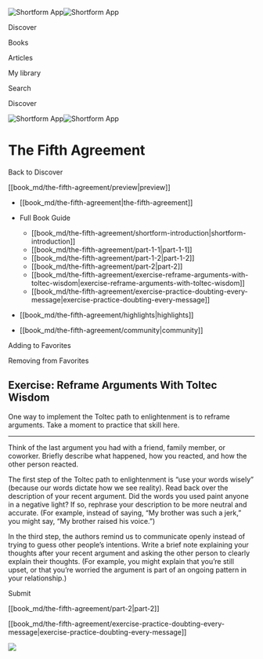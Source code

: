 ![Shortform App](/img/logo.36a2399e.svg)![Shortform App](/img/logo-dark.70c1b072.svg)

Discover

Books

Articles

My library

Search

Discover

![Shortform App](/img/logo.36a2399e.svg)![Shortform App](/img/logo-dark.70c1b072.svg)

# The Fifth Agreement

Back to Discover

[[book_md/the-fifth-agreement/preview|preview]]

  * [[book_md/the-fifth-agreement|the-fifth-agreement]]
  * Full Book Guide

    * [[book_md/the-fifth-agreement/shortform-introduction|shortform-introduction]]
    * [[book_md/the-fifth-agreement/part-1-1|part-1-1]]
    * [[book_md/the-fifth-agreement/part-1-2|part-1-2]]
    * [[book_md/the-fifth-agreement/part-2|part-2]]
    * [[book_md/the-fifth-agreement/exercise-reframe-arguments-with-toltec-wisdom|exercise-reframe-arguments-with-toltec-wisdom]]
    * [[book_md/the-fifth-agreement/exercise-practice-doubting-every-message|exercise-practice-doubting-every-message]]
  * [[book_md/the-fifth-agreement/highlights|highlights]]
  * [[book_md/the-fifth-agreement/community|community]]



Adding to Favorites 

Removing from Favorites 

## Exercise: Reframe Arguments With Toltec Wisdom

One way to implement the Toltec path to enlightenment is to reframe arguments. Take a moment to practice that skill here.

* * *

Think of the last argument you had with a friend, family member, or coworker. Briefly describe what happened, how you reacted, and how the other person reacted.

The first step of the Toltec path to enlightenment is “use your words wisely” (because our words dictate how we see reality). Read back over the description of your recent argument. Did the words you used paint anyone in a negative light? If so, rephrase your description to be more neutral and accurate. (For example, instead of saying, “My brother was such a jerk,” you might say, “My brother raised his voice.”)

In the third step, the authors remind us to communicate openly instead of trying to guess other people’s intentions. Write a brief note explaining your thoughts after your recent argument and asking the other person to clearly explain their thoughts. (For example, you might explain that you’re still upset, or that you’re worried the argument is part of an ongoing pattern in your relationship.)

Submit 

[[book_md/the-fifth-agreement/part-2|part-2]]

[[book_md/the-fifth-agreement/exercise-practice-doubting-every-message|exercise-practice-doubting-every-message]]

![](https://bat.bing.com/action/0?ti=56018282&Ver=2&mid=f3bd640c-2c3f-4d0f-a729-0c7218e71ebb&sid=1711133063fa11eebdec89a8b8ae3bbc&vid=171147a063fa11eea7440fcfeb230d96&vids=0&msclkid=N&pi=0&lg=en-US&sw=800&sh=600&sc=24&nwd=1&tl=Shortform%20%7C%20Book&p=https%3A%2F%2Fwww.shortform.com%2Fapp%2Fbook%2Fthe-fifth-agreement%2Fexercise-reframe-arguments-with-toltec-wisdom&r=&lt=325&evt=pageLoad&sv=1&rn=577523)
